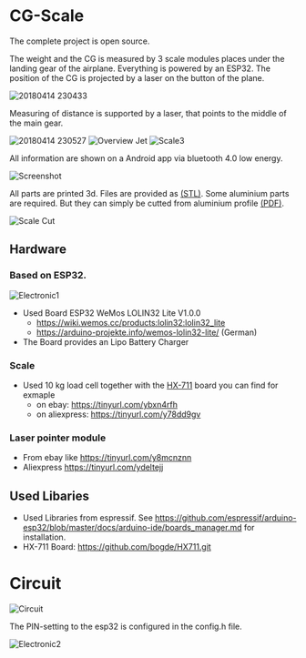 # CG-Scale

The complete project is open source. 

The weight and the CG is measured by 3 scale modules places under the landing gear of the airplane. Everything is powered by an ESP32.
The position of the CG is projected by a laser on the button of the plane. 

![20180414 230433](Images/20180414_230433.jpg)

Measuring of distance is supported by a laser, that points to the middle of the main gear.

![20180414 230527](Images/20180414_230527.jpg)
![Overview Jet](Images/Overview_Jet.jpg)
![Scale3](Images/Scale3.JPG)

All information are shown on a Android app via bluetooth 4.0 low energy. 

![Screenshot](Images/Screenshot.jpg)

All parts are printed 3d. Files are provided as [(STL)](..\CG_Scale\Parts\STL). Some aluminium parts are required. But they can simply be cutted from aluminium profile [(PDF)](..\CG_Scale\Parts\Alu-Parts_Drawing.PDF).

![Scale Cut](Images/Scale_cut.JPG)

## Hardware
### Based on ESP32. 

![Electronic1](Images/electronic1.jpg)

* Used Board ESP32 WeMos LOLIN32 Lite V1.0.0
	* https://wiki.wemos.cc/products:lolin32:lolin32_lite
	* https://arduino-projekte.info/wemos-lolin32-lite/ (German)
* The Board provides an Lipo Battery Charger
### Scale

* Used 10 kg load cell together with the [HX-711](https://github.com/bogde/HX711.git) board you can find for exmaple
  * on ebay: https://tinyurl.com/ybxn4rfh
  * on aliexpress: https://tinyurl.com/y78dd9gv

### Laser pointer module
 * From ebay like https://tinyurl.com/y8mcnznn
 * Aliexpress https://tinyurl.com/ydeltejj


## Used Libaries
* Used Libraries from espressif. See https://github.com/espressif/arduino-esp32/blob/master/docs/arduino-ide/boards_manager.md for installation.
* HX-711 Board: https://github.com/bogde/HX711.git

# Circuit

![Circuit](Images/circuit.jpg)

The PIN-setting to the esp32 is configured in the config.h file.

![Electronic2](Images/electronic2.jpg)